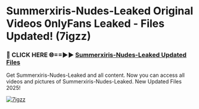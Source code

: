 # Summerxiris-Nudes-Leaked Original Videos 0nlyFans Leaked - Files Updated! (7igzz)

<h3>🔴 CLICK HERE 🌐==►► <a href="https://tinyurl.com/4mcuefdz" rel="nofollow">Summerxiris-Nudes-Leaked Updated Files</a></h3>

Get Summerxiris-Nudes-Leaked and all content. Now you can access all videos and pictures of Summerxiris-Nudes-Leaked. New Updated Files 2025!

[![7igzz](https://i.imgur.com/StAQSOY.gif)](https://tinyurl.com/4mcuefdz)

